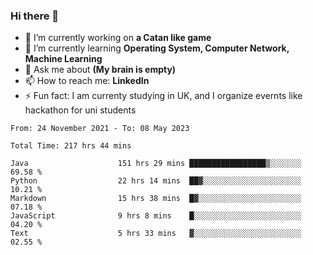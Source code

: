 ### Hi there 👋
- 🔭 I’m currently working on **a Catan like game**
- 🌱 I’m currently learning **Operating System, Computer Network, Machine Learning**
- 💬 Ask me about **(My brain is empty)**
- 📫 How to reach me: **LinkedIn**
- ⚡ Fun fact: I am currenty studying in UK, and I organize evernts like hackathon for uni students

<!--START_SECTION:waka-->

```text
From: 24 November 2021 - To: 08 May 2023

Total Time: 217 hrs 44 mins

Java                    151 hrs 29 mins █████████████████▒░░░░░░░   69.58 %
Python                  22 hrs 14 mins  ██▓░░░░░░░░░░░░░░░░░░░░░░   10.21 %
Markdown                15 hrs 38 mins  █▓░░░░░░░░░░░░░░░░░░░░░░░   07.18 %
JavaScript              9 hrs 8 mins    █░░░░░░░░░░░░░░░░░░░░░░░░   04.20 %
Text                    5 hrs 33 mins   ▓░░░░░░░░░░░░░░░░░░░░░░░░   02.55 %
```

<!--END_SECTION:waka-->
